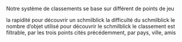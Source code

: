 Notre système de classements se base sur différent de points de jeu

la rapidité pour découvrir un schmilblick
la difficulté du schmilblick
le nombre d’objet utilisé pour découvrir le schmilblick
le classement est filtrable, par les trois points cités précédemment, par pays, ville, amis
